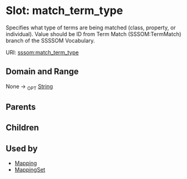 
# Slot: match_term_type


Specifies what type of terms are being matched (class, property, or individual). Value should be ID from Term Match (SSSOM:TermMatch) branch of the SSSSOM Vocabulary.

URI: [sssom:match_term_type](http://w3id.org/sssom/match_term_type)


## Domain and Range

None ->  <sub>OPT</sub> [String](types/String.md)

## Parents


## Children


## Used by

 * [Mapping](Mapping.md)
 * [MappingSet](MappingSet.md)
